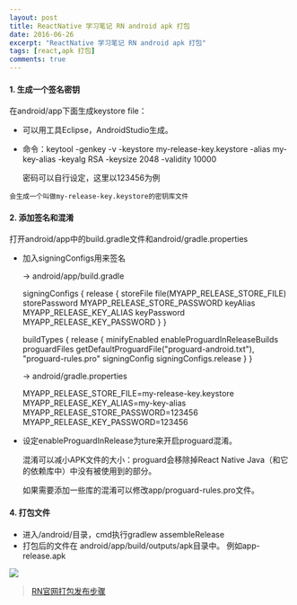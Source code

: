 ```yaml
---
layout: post
title: ReactNative 学习笔记 RN android apk 打包
date: 2016-06-26
excerpt: "ReactNative 学习笔记 RN android apk 打包"
tags: [react,apk 打包]
comments: true
---
```




#### 1. 生成一个签名密钥

在android/app下面生成keystore file： 

   - 可以用工具Eclipse，AndroidStudio生成。</br>
   - 命令：keytool -genkey -v -keystore my-release-key.keystore -alias my-key-alias -keyalg RSA -keysize 2048 -validity 10000
     
     密码可以自行设定，这里以123456为例
    
    会生成一个叫做my-release-key.keystore的密钥库文件
   
   
#### 2. 添加签名和混淆
   打开android/app中的build.gradle文件和android/gradle.properties

   - 加入signingConfigs用来签名
   

        -> android/app/build.gradle
       	
       	signingConfigs {
            release {
                storeFile file(MYAPP_RELEASE_STORE_FILE)
                storePassword MYAPP_RELEASE_STORE_PASSWORD
                keyAlias MYAPP_RELEASE_KEY_ALIAS
                keyPassword MYAPP_RELEASE_KEY_PASSWORD
            }
        }
        
        buildTypes {
            release {
                minifyEnabled enableProguardInReleaseBuilds
                proguardFiles getDefaultProguardFile("proguard-android.txt"), "proguard-rules.pro"
    			signingConfig signingConfigs.release
            }
        }
        
    
        -> android/gradle.properties
        
        MYAPP_RELEASE_STORE_FILE=my-release-key.keystore
        MYAPP_RELEASE_KEY_ALIAS=my-key-alias
        MYAPP_RELEASE_STORE_PASSWORD=123456
        MYAPP_RELEASE_KEY_PASSWORD=123456
 
 - 设定enableProguardInRelease为ture来开启proguard混淆。

   混淆可以减小APK文件的大小：proguard会移除掉React Native Java（和它的依赖库中）中没有被使用到的部分。</br>

   如果需要添加一些库的混淆可以修改app/proguard-rules.pro文件。</br>
   
#### 4. 打包文件
   - 进入/android/目录，cmd执行gradlew assembleRelease</br>
   - 打包后的文件在 android/app/build/outputs/apk目录中。
     例如app-release.apk
   

![](http://i.imgur.com/S8sLXQ9.png)



> [RN官网打包发布步骤](https://facebook.github.io/react-native/docs/signed-apk-android.html)